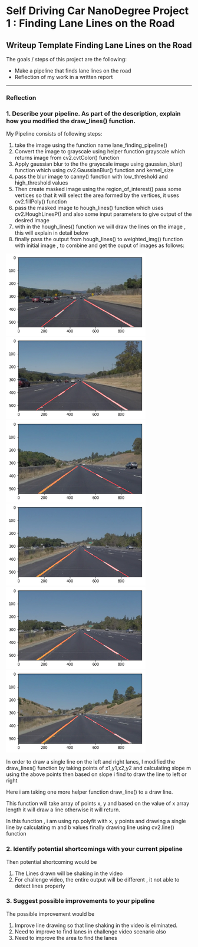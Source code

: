 # **Self Driving Car NanoDegree Project 1 : Finding Lane Lines on the Road** 

## Writeup Template **Finding Lane Lines on the Road**

The goals / steps of this project are the following:
* Make a pipeline that finds lane lines on the road
* Reflection of my work  in a written report


[//]: # (Image References)

[image1]: ./test_images_output/finalsolidWhiteCurve.jpg "Final Solid White Curve"
[image2]: ./test_images_output/finalsolidWhiteRight.jpg "Final Solid White Right"
[image3]: ./test_images_output/finalsolidYellowCurve.jpg "Final Solid Yellow Curve"
[image4]: ./test_images_output/finalsolidYellowCurve2.jpg "Final Solid Yellow Curve 2"

[image5]: ./test_images_output/finalsolidYellowLeft.jpg "Final Solid Yellow Left"
[image6]: ./test_images_output/finalwhiteCarLaneSwitch.jpg "Final White Car Lane Switch"

---

### Reflection

### 1. Describe your pipeline. As part of the description, explain how you modified the draw_lines() function.

My Pipeline consists of following steps:
1) take the image using the function name lane_finding_pipeline() 
2) Convert the image to grayscale using helper function grayscale which returns image from cv2.cvtColor() function
3) Apply gaussian blur to the the grayscale image using gaussian_blur() function which using cv2.GaussianBlur() function and kernel_size 
4) pass the blur image to canny() function with low_threshold and high_threshold values
5) Then create masked image using  the region_of_interest() pass some vertices  so that it will select the area formed by the vertices, it uses cv2.fillPoly() function 
6) pass the masked image to hough_lines() function which uses cv2.HoughLinesP() and also some input parameters to give output of the desired image
7) with in the hough_lines() function we will draw the lines on the image , this will explain in detail below
8) finally pass the output from hough_lines() to weighted_img() function with initial image , to combine and get the ouput of images as follows: 

![alt text][image1]
![alt text][image2]
![alt text][image3]
![alt text][image4]
![alt text][image5]
![alt text][image6]

In order to draw a single line on the left and right lanes, I modified the draw_lines() function by taking points of x1,y1,x2,y2 and calculating slope m using the above points then based on slope i find to draw the line to left or right 

Here i am  taking one more helper function draw_line() to a draw line.

This function will take array of points x, y and based on the value of x array length it will draw a line otherwise it will return.

In this function , i am using np.polyfit with x, y points and drawing a single line by calculating m and b values finally drawing line using cv2.line() function




### 2. Identify potential shortcomings with your current pipeline


Then potential shortcoming would be 
1) The Lines drawn will be shaking in the video
2) For challenge video, the entire output will be different , it not able to detect lines properly 



### 3. Suggest possible improvements to your pipeline

The possible improvement would be 
1) Improve line drawing so that line shaking in the video is eliminated.
2) Need to improve to find lanes in challenge video scenario also
3) Need to improve the area to find the lanes 




